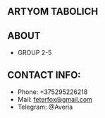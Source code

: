 ## ARTYOM TABOLICH

## ABOUT
- GROUP 2-5

## CONTACT INFO:
- Phone: +375295226218
- Mail: feterfox@gmail.com
- Telegram: @Averia
